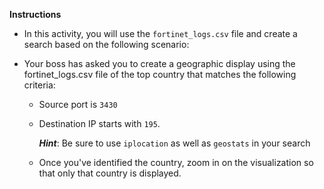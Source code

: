 **Instructions**

- In this activity, you will use the `fortinet_logs.csv` file and create a search based on the following scenario: 
 
- Your boss has asked you to create a geographic display using the fortinet_logs.csv file of the top country that matches the following criteria: 
	
   - Source port is `3430`
	
   - Destination IP starts with `195`.
	
      ***Hint***:  Be sure to use `iplocation` as well as `geostats` in your search

   - Once you've identified the country, zoom in on the visualization so that only that country is displayed. 
